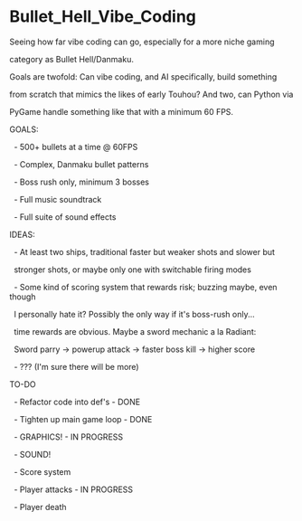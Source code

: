 # Bullet\_Hell\_Vibe\_Coding



Seeing how far vibe coding can go, especially for a more niche gaming

category as Bullet Hell/Danmaku.  

Goals are twofold: Can vibe coding, and AI specifically, build something

from scratch that mimics the likes of early Touhou? And two, can Python via

PyGame handle something like that with a minimum 60 FPS.



GOALS:

&nbsp;   - 500+ bullets at a time @ 60FPS

&nbsp;   - Complex, Danmaku bullet patterns

&nbsp;   - Boss rush only, minimum 3 bosses

&nbsp;   - Full music soundtrack

&nbsp;   - Full suite of sound effects



IDEAS:

&nbsp;   - At least two ships, traditional faster but weaker shots and slower but

&nbsp;     stronger shots, or maybe only one with switchable firing modes

&nbsp;   - Some kind of scoring system that rewards risk; buzzing maybe, even though

&nbsp;     I personally hate it? Possibly the only way if it's boss-rush only...

&nbsp;     time rewards are obvious. Maybe a sword mechanic a la Radiant:

&nbsp;         Sword parry -> powerup attack -> faster boss kill -> higher score

&nbsp;   - ??? (I'm sure there will be more)



TO-DO

&nbsp;   - Refactor code into def's - DONE

&nbsp;   - Tighten up main game loop - DONE

&nbsp;   - GRAPHICS! - IN PROGRESS

&nbsp;   - SOUND!

&nbsp;   - Score system

&nbsp;   - Player attacks - IN PROGRESS

&nbsp;   - Player death

